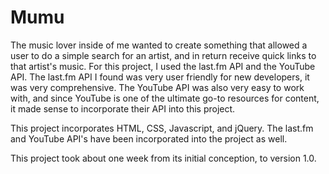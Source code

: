 # Mumu

The music lover inside of me wanted to create something that allowed a user to do a simple search for an artist, and in return receive quick links to that artist's music. For this project, I used the last.fm API and the YouTube API. The last.fm API I found was very user friendly for new developers, it was very comprehensive. The YouTube API was also very easy to work with, and since YouTube is one of the ultimate go-to resources for content, it made sense to incorporate their API into this project.

This project incorporates HTML, CSS, Javascript, and jQuery. The last.fm and YouTube API's have been incorporated into the project as well.

This project took about one week from its initial conception, to version 1.0.

